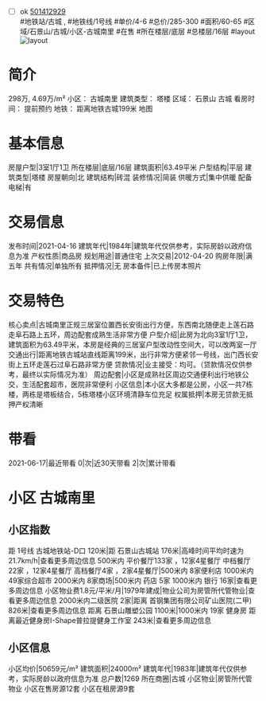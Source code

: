 - [ ] ok [501412929](https://bj.5i5j.com/ershoufang/501412929.html)  
 #地铁站/古城 ,  #地铁线/1号线
#单价/4-6 #总价/285-300 #面积/60-65   #区域/石景山/古城/小区-古城南里 #在售 #所在楼层/底层 #总楼层/16层 #layout 
![layout](http://image2a.5i5j.com/bdir/layout/afb7c9b15eba4ab8aaf1dea5cb6d6508.jpg_P5.jpg) 
# 简介 
 298万,  4.69万/m² 
小区： 古城南里
建筑类型： 塔楼
区域： 石景山 古城
看房时间： 提前预约
地铁： 距离地铁古城199米 地图
# 基本信息 
 房屋户型|3室1厅1卫
所在楼层|底层/16层
建筑面积|63.49平米
户型结构|平层
建筑类型|塔楼
房屋朝向|北
建筑结构|砖混
装修情况|简装
供暖方式|集中供暖
配备电梯|有
# 交易信息 
 发布时间|2021-04-16
建筑年代|1984年|建筑年代仅供参考，实际房龄以政府信息为准
产权性质|商品房
规划用途|普通住宅
上次交易|2012-04-20
购房年限|满五年
共有情况|单独所有
抵押情况|无
房本备件|已上传房本照片
# 交易特色 
 核心卖点|古城南里正规三居室位置西长安街出行方便，东西南北随便走上莲石路走阜石路上五环，周边配套成熟生活非常方便
户型介绍|此房为北向3室1厅1卫，建筑面积为63.49平米，本房是经典的三居室户型改动性空间大，可以改两室一厅
交通出行|距离地铁古城站直线距离199米，出行非常方便紧邻一号线，出门西长安街上五环走莲石过阜石路非常方便
贷款情况|业主接受：均可。（贷款情况仅供参考，最终以实际情况为准）
周边配套|小区是成熟社区周边交通便利出行地铁公交，生活配套超市，医院非常便利
小区信息|本小区大多都是公房，小区一共7栋楼，两栋是塔板结合，5栋塔楼小区环境清静车位充足
权属抵押|本房无贷款无抵押产权清晰
# 带看 
 2021-06-17|最近带看	 0|次|近30天带看	 2|次|累计带看
# 小区 古城南里
## 小区指数 
 距 1号线 古城地铁站-D口 120米|距 石景山古城站 176米|高峰时间平均时速为21.7km/h|查看更多周边信息
500米内 平价餐厅133家 ，12家4星餐厅
中档餐厅22家 ，12家4星餐厅
高档餐厅4家 ，2家4星餐厅|500米内 8家便利店
1000米内 49家综合超市
2000米内 8家商场|500米内 药店 5家
1000米内 银行 16家|查看更多周边信息
小区物业费1.8元/平米/月|1979年建成|物业公司为房管所代管物业|查看更多周边信息
2000米内二级医院 2家|距离 首钢集团有限公司矿山医院(二甲)  826米|查看更多周边信息
距离 石景山雕塑公园 1100米|1000米内 19家 健身房
距离最近健身房I-Shape普拉提健身工作室 243米|查看更多周边信息
## 小区信息 
 小区均价|50659元/m²
建筑面积|24000m²
建筑年代|1983年|建筑年代仅供参考，实际房龄以政府信息为准
总户数|1269
所在商圈|古城
小区物业|房管所代管物业
小区在售房源12套
小区在租房源9套
